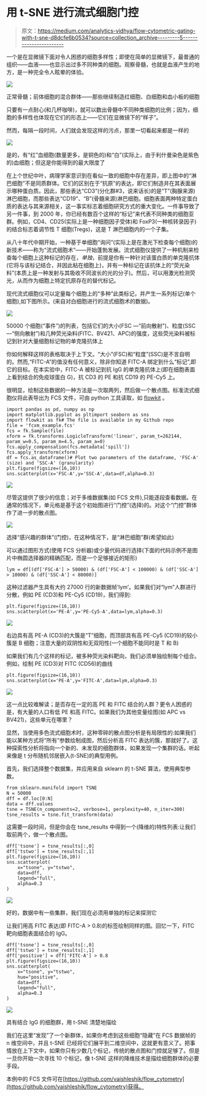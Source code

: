 # 用 t-SNE 进行流式细胞门控

> 原文：<https://medium.com/analytics-vidhya/flow-cytometric-gating-with-t-sne-d8dcfe6b0534?source=collection_archive---------5----------------------->

一个是在显微镜下面对令人困惑的细胞多样性；即使在简单的显微镜下，最普通的组织——血液——也显示出过多不同种类的细胞。观察骨髓，也就是血液产生的地方，是一种完全令人眩晕的体验。

![](img/6a0b3fa399b38ce554669de5ebe0cdab.png)

正常骨髓；前体细胞的混合群体——那些继续制造红细胞、白细胞和血小板的细胞

只要有一点耐心(和几杯咖啡)，就可以数出骨髓中不同种类细胞的比例；因为，细胞的多样性也体现在它们的形态上——它们在显微镜下的“样子”。

然而，每隔一段时间，人们就会发现这样的污点，那里一切看起来都是一样的

![](img/ee25305b41a2a337d72a8416d4425c03.png)

是的，有“红”血细胞(数量更多，是铜色的)和“白”(实际上，由于利什曼染色是紫色的)血细胞；但这是你能得到的最大限度了

在上个世纪中叶，病理学家意识到在看似一致的细胞中存在差异，即上图中的“淋巴细胞”不是同质群体。它们的区别在于“抗原”的表达，即它们制造并在其表面展示哪种蛋白质。因此，那些表达“CD3”(分化群#3，说来话长)的是“T”(胸腺来源)淋巴细胞，而那些表达“CD19”、“B”(骨髓来源)淋巴细胞。细胞表面两种特定蛋白质的表达与其来源相关，这一事实标志着细胞研究方式的重大变化。一件事导致了另一件事，到 2000 年，你已经有数百个这样的“标记”来代表不同种类的细胞亚群。例如，CD4、CD25(实际上是一种细胞因子受体)和 FoxP3(一种核转录因子)的结合标志着调节性 T 细胞(Tregs)，这是 T 淋巴细胞内的一个子集。

从八十年代中期开始，一种基于单细胞“询问”(实际上是在激光下检查每个细胞)的新技术——称为“流式细胞术”——开始蓬勃发展。流式细胞仪提供了一种机制来检查每个细胞上这种标记的存在，*单独*，前提是你有一种针对该蛋白质的单克隆抗体(它将与该标记结合，并因此粘在细胞上)，并有一种标记在该抗体上的“荧光染料”(本质上是一种发射与其吸收不同波长的光的分子)。然后，可以用激光检测荧光，从而作为细胞上特定抗原存在的替代标记。

现代流式细胞仪可以定量每个细胞上的“多种”此类标记，并产生一系列标记(单个细胞),如下图所示。(来自对白细胞进行的流式细胞术的数据)。

![](img/b7dcdc367592b3be5d2ba976f678c464.png)

50000 个细胞(“事件”)的列表，包括它们的大小(FSC —“前向散射”)、粒度(SSC —“侧向散射”)和几种荧光染料(FITC、BV421、APC)的强度，这些荧光染料被标记到针对大量细胞标记物的单克隆抗体上

你如何解释这样的表格取决于上下文。“大小”(FSC)和“粒度”(SSC)是不言自明的。然而,“FITC-A”的值没有任何意义，除非你知道 FITC-A 绑定到什么“标记”,即它的目标。在本实验中，FITC-A 被标记到抗 IgG 的单克隆抗体上(即在细胞表面上看到结合的免疫球蛋白 G)，抗 CD3 的 PE 和抗 CD19 的 PE-Cy5 上。

很明显，绘制这些数据的一种方法是一次取两列，然后做一个散点图。标准流式细胞仪将此表导出为 FCS 文件，可由 python 工具读取，如 [flowkit](https://github.com/whitews/FlowKit/) 。

```
import pandas as pd, numpy as np
import matplotlib.pyplot as pltimport seaborn as sns
import flowkit as fk# The file is available in my Github repo
file = 'fcxm_example.fcs'
fcs = fk.Sample(file)
xform = fk.transforms.LogicleTransform('linear', param_t=262144, param_w=0.5, param_m=4.5, param_a=0)
fcs.apply_compensation(fcs.metadata['spill'])
fcs.apply_transform(xform)
df = fcs.as_dataframe()# Plot two parameters of the dataframe, 'FSC-A' (size) and 'SSC-A' (granularity)
plt.figure(figsize=(16,10))
sns.scatterplot(x='FSC-A',y='SSC-A',data=df,alpha=0.3)
```

![](img/9c62879903b1b57d44c022e69691d9e5.png)

尽管这提供了很少的信息；对于多维数据集(如 FCS 文件),只能逐段查看数据。在通常的情况下，单元格是基于这个初始图进行“门控”(选择)的。对这个“门控”群体作了进一步的散点图。

![](img/b49631ad4420aacb9d9d7a6bd0058aea.png)

选择“感兴趣的群体”(门控)，在这种情况下，是“淋巴细胞”群(希望如此)

可以通过图形方式(使用 FCS 分析器)或少量代码进行选择(下面的代码示例不是图片中椭圆选择器的精确匹配，而是一个足够接近的矩形)

```
lym = df[(df['FSC-A'] > 50000) & (df['FSC-A'] < 100000) & (df['SSC-A'] > 10000) & (df['SSC-A'] < 80000)]
```

这种过滤器产生具有大约 27000 行的新数据帧‘lym’。如果我们对“lym”人群进行分散，例如 PE (CD3)和 PE-Cy5 (CD19)，我们得到:

```
plt.figure(figsize=(16,10))
sns.scatterplot(x='PE-A',y='PE-Cy5-A',data=lym,alpha=0.3)
```

![](img/1aa0359946e1c91a8e6cf798287c7d22.png)

右边具有高 PE-A (CD3)的大簇是“T”细胞，而顶部具有高 PE-Cy5 (CD19)的较小簇是 B 细胞；注意大量的双阴性和无双阳性(一个细胞不能同时是 T 和 B)

如果我们有几个这样的标记，被多种荧光染料靶向，我们必须单独绘制每个组合。例如，绘制 PE (CD3)对 FITC (CD56)的曲线

```
plt.figure(figsize=(16,10))
sns.scatterplot(x='PE-A',y='FITC-A',data=lym,alpha=0.3)
```

![](img/b8ed4c654e9ba47e1e6c4ca49ba9e0d3.png)

这一点比较难解读；是否存在一定的高 PE 和 FITC 结合的人群？更令人困惑的是，有大量的人口有低 PE 和高 FITC。如果我们为其他变量绘图(如 APC vs BV421)，这些单元在哪里？

显然，当使用多色流式细胞术时，这种零碎的散点图分析是有局限性的:如果我们能以某种方式将“所有”参数绘制成图，然后分析高 FITC 表达的簇，那就好了。这种探索性分析将指向一个新的、未发现的细胞群体，如果发现一个集群的话。听起来像是 t 分布随机邻居嵌入(t-SNE)的典型用例。

首先，我们选择整个数据集，并应用来自 sklearn 的 t-SNE 算法，使用典型参数。

```
from sklearn.manifold import TSNE
N = 50000
dff = df.loc[0:N]
data = dff.values
tsne = TSNE(n_components=2, verbose=1, perplexity=40, n_iter=300)
tsne_results = tsne.fit_transform(data)
```

这需要一段时间，但是你会在 tsne_results 中得到一个(降维的)特性列表:让我们取前两个，做一个散点图。

```
dff['tsone'] = tsne_results[:,0]
dff['tstwo'] = tsne_results[:,1]
plt.figure(figsize=(16,10))
sns.scatterplot(
    x="tsone", y="tstwo",
    data=dff,
    legend="full",
    alpha=0.3
)
```

![](img/5f69a7c1f26effed710fb0995abf74fb.png)

好的，数据中有一些集群，我们现在必须用单独的标记来探测它

让我们用高 FITC 表达(即 FITC-A > 0.8)的标签绘制同样的图。回忆一下，FITC 靶向细胞表面结合的 IgG。

```
dff['tsone'] = tsne_results[:,0]
dff['tstwo'] = tsne_results[:,1]
dff['positive'] = dff['FITC-A'] > 0.8
plt.figure(figsize=(16,10))
sns.scatterplot(
    x="tsone", y="tstwo",
    hue="positive",
    data=dff,
    legend="full",
    alpha=0.3
)
```

![](img/9d690a87d4da392cd4f510d202f10102.png)

具有结合 IgG 的细胞群，用 t-SNE 清楚地描绘

我们在这里“发现”了一个新群体，如果你考虑到这些细胞“隐藏”在 FCS 数据帧的 n 维空间中，并且 t-SNE 已经将它们展平到二维空间中，这就更有意义了。把事情放在上下文中，如果你只有少数几个标记，传统的散点图和门控就足够了。但是一旦你开始一次寻找 10 个标记，像 t-SNE 这样的降维技术是描绘细胞群体的必要手段。

本例中的 FCS 文件可在[https://github.com/vaishleshik/flow_cytometry](https://github.com/vaishleshik/flow_cytometry)获得。